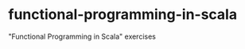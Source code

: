 functional-programming-in-scala
===============================

"Functional Programming in Scala" exercises

